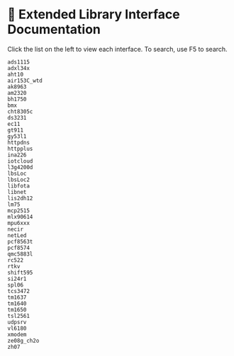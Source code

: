 # 🥢 Extended Library Interface Documentation


Click the list on the left to view each interface. To search, use F5 to search.

```{toctree}
ads1115
adxl34x
aht10
air153C_wtd
ak8963
am2320
bh1750
bmx
cht8305c
ds3231
ec11
gt911
gy53l1
httpdns
httpplus
ina226
iotcloud
l3g4200d
lbsLoc
lbsLoc2
libfota
libnet
lis2dh12
lm75
mcp2515
mlx90614
mpu6xxx
necir
netLed
pcf8563t
pcf8574
qmc5883l
rc522
rtkv
shift595
si24r1
spl06
tcs3472
tm1637
tm1640
tm1650
tsl2561
udpsrv
vl6180
xmodem
ze08g_ch2o
zh07
```
